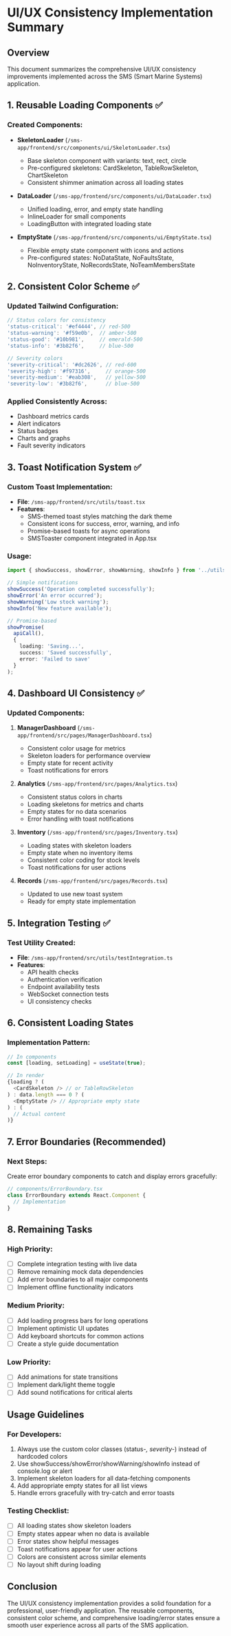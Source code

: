 # UI/UX Consistency Implementation Summary

## Overview
This document summarizes the comprehensive UI/UX consistency improvements implemented across the SMS (Smart Marine Systems) application.

## 1. Reusable Loading Components ✅

### Created Components:
- **SkeletonLoader** (`/sms-app/frontend/src/components/ui/SkeletonLoader.tsx`)
  - Base skeleton component with variants: text, rect, circle
  - Pre-configured skeletons: CardSkeleton, TableRowSkeleton, ChartSkeleton
  - Consistent shimmer animation across all loading states

- **DataLoader** (`/sms-app/frontend/src/components/ui/DataLoader.tsx`)
  - Unified loading, error, and empty state handling
  - InlineLoader for small components
  - LoadingButton with integrated loading state

- **EmptyState** (`/sms-app/frontend/src/components/ui/EmptyState.tsx`)
  - Flexible empty state component with icons and actions
  - Pre-configured states: NoDataState, NoFaultsState, NoInventoryState, NoRecordsState, NoTeamMembersState

## 2. Consistent Color Scheme ✅

### Updated Tailwind Configuration:
```javascript
// Status colors for consistency
'status-critical': '#ef4444', // red-500
'status-warning': '#f59e0b',  // amber-500
'status-good': '#10b981',     // emerald-500
'status-info': '#3b82f6',     // blue-500

// Severity colors
'severity-critical': '#dc2626', // red-600
'severity-high': '#f97316',     // orange-500
'severity-medium': '#eab308',   // yellow-500
'severity-low': '#3b82f6',      // blue-500
```

### Applied Consistently Across:
- Dashboard metrics cards
- Alert indicators
- Status badges
- Charts and graphs
- Fault severity indicators

## 3. Toast Notification System ✅

### Custom Toast Implementation:
- **File**: `/sms-app/frontend/src/utils/toast.tsx`
- **Features**:
  - SMS-themed toast styles matching the dark theme
  - Consistent icons for success, error, warning, and info
  - Promise-based toasts for async operations
  - SMSToaster component integrated in App.tsx

### Usage:
```typescript
import { showSuccess, showError, showWarning, showInfo } from '../utils/toast';

// Simple notifications
showSuccess('Operation completed successfully');
showError('An error occurred');
showWarning('Low stock warning');
showInfo('New feature available');

// Promise-based
showPromise(
  apiCall(),
  {
    loading: 'Saving...',
    success: 'Saved successfully',
    error: 'Failed to save'
  }
);
```

## 4. Dashboard UI Consistency ✅

### Updated Components:
1. **ManagerDashboard** (`/sms-app/frontend/src/pages/ManagerDashboard.tsx`)
   - Consistent color usage for metrics
   - Skeleton loaders for performance overview
   - Empty state for recent activity
   - Toast notifications for errors

2. **Analytics** (`/sms-app/frontend/src/pages/Analytics.tsx`)
   - Consistent status colors in charts
   - Loading skeletons for metrics and charts
   - Empty states for no data scenarios
   - Error handling with toast notifications

3. **Inventory** (`/sms-app/frontend/src/pages/Inventory.tsx`)
   - Loading states with skeleton loaders
   - Empty state when no inventory items
   - Consistent color coding for stock levels
   - Toast notifications for user actions

4. **Records** (`/sms-app/frontend/src/pages/Records.tsx`)
   - Updated to use new toast system
   - Ready for empty state implementation

## 5. Integration Testing ✅

### Test Utility Created:
- **File**: `/sms-app/frontend/src/utils/testIntegration.ts`
- **Features**:
  - API health checks
  - Authentication verification
  - Endpoint availability tests
  - WebSocket connection tests
  - UI consistency checks

## 6. Consistent Loading States

### Implementation Pattern:
```typescript
// In components
const [loading, setLoading] = useState(true);

// In render
{loading ? (
  <CardSkeleton /> // or TableRowSkeleton
) : data.length === 0 ? (
  <EmptyState /> // Appropriate empty state
) : (
  // Actual content
)}
```

## 7. Error Boundaries (Recommended)

### Next Steps:
Create error boundary components to catch and display errors gracefully:
```typescript
// components/ErrorBoundary.tsx
class ErrorBoundary extends React.Component {
  // Implementation
}
```

## 8. Remaining Tasks

### High Priority:
- [ ] Complete integration testing with live data
- [ ] Remove remaining mock data dependencies
- [ ] Add error boundaries to all major components
- [ ] Implement offline functionality indicators

### Medium Priority:
- [ ] Add loading progress bars for long operations
- [ ] Implement optimistic UI updates
- [ ] Add keyboard shortcuts for common actions
- [ ] Create a style guide documentation

### Low Priority:
- [ ] Add animations for state transitions
- [ ] Implement dark/light theme toggle
- [ ] Add sound notifications for critical alerts

## Usage Guidelines

### For Developers:
1. Always use the custom color classes (status-*, severity-*) instead of hardcoded colors
2. Use showSuccess/showError/showWarning/showInfo instead of console.log or alert
3. Implement skeleton loaders for all data-fetching components
4. Add appropriate empty states for all list views
5. Handle errors gracefully with try-catch and error toasts

### Testing Checklist:
- [ ] All loading states show skeleton loaders
- [ ] Empty states appear when no data is available
- [ ] Error states show helpful messages
- [ ] Toast notifications appear for user actions
- [ ] Colors are consistent across similar elements
- [ ] No layout shift during loading

## Conclusion

The UI/UX consistency implementation provides a solid foundation for a professional, user-friendly application. The reusable components, consistent color scheme, and comprehensive loading/error states ensure a smooth user experience across all parts of the SMS application.